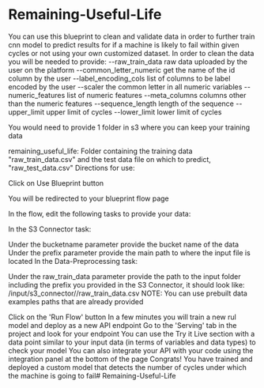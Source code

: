 # Remaining-Useful-Life

You can use this blueprint to clean and validate data in order to further train cnn model to predict results for if a machine is likely to fail within given cycles or not using your own customized dataset. In order to clean the data you will be needed to provide: --raw_train_data raw data uploaded by the user on the platform --common_letter_numeric get the name of the id column by the user --label_encoding_cols list of columns to be label encoded by the user --scaler the common letter in all numeric variables --numeric_features list of numeric features --meta_columns columns other than the numeric features --sequence_length length of the sequence --upper_limit upper limit of cycles --lower_limit lower limit of cycles

You would need to provide 1 folder in s3 where you can keep your training data

remaining_useful_life: Folder containing the training data "raw_train_data.csv" and the test data file on which to predict, "raw_test_data.csv"
Directions for use:

Click on Use Blueprint button

You will be redirected to your blueprint flow page

In the flow, edit the following tasks to provide your data:

In the S3 Connector task:

Under the bucketname parameter provide the bucket name of the data
Under the prefix parameter provide the main path to where the input file is located
In the Data-Preprocessing task:

Under the raw_train_data parameter provide the path to the input folder including the prefix you provided in the S3 Connector, it should look like: /input/s3_connector/<prefix>/raw_train_data.csv
NOTE: You can use prebuilt data examples paths that are already provided

Click on the 'Run Flow' button
In a few minutes you will train a new rul model and deploy as a new API endpoint
Go to the 'Serving' tab in the project and look for your endpoint
You can use the Try it Live section with a data point similar to your input data (in terms of variables and data types) to check your model
You can also integrate your API with your code using the integration panel at the bottom of the page
Congrats! You have trained and deployed a custom model that detects the number of cycles under which the machine is going to fail# Remaining-Useful-Life
